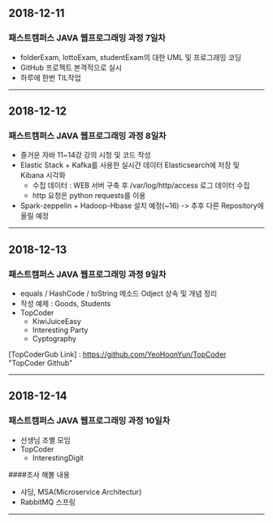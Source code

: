 ## 2018-12-11
### 패스트캠퍼스 JAVA 웹프로그래밍 과정 7일차
* folderExam, lottoExam, studentExam의 대한 UML 및 프로그래밍 코딩
* GitHub 프로젝트 본격적으로 실시
* 하루에 한번 TIL작업 
--------------------------------------------------------------------------
## 2018-12-12
### 패스트캠퍼스 JAVA 웹프로그래밍 과정 8일차
* 즐거운 자바 11~14강 강의 시청 및 코드 작성
* Elastic Stack + Kafka를 사용한 실시간 데이터 Elasticsearch에 저장 및 Kibana 시각화
  - 수집 데이터 : WEB 서버 구축 후 /var/log/http/access 로그 데이터 수집
  - http 요청은 python requests를 이용
* Spark-zeppelin + Hadoop-Hbase 설치 예정(~16) -> 추후 다른 Repository에 올릴 예정
--------------------------------------------------------------------------
## 2018-12-13
### 패스트캠퍼스 JAVA 웹프로그래밍 과정 9일차
* equals / HashCode / toString 메소드 Odject 상속 및 개념 정리
* 작성 예제 : Goods, Students
* TopCoder 
  - KiwiJuiceEasy
  - Interesting Party
  - Cyptography
  
[TopCoderGub Link] : https://github.com/YeoHoonYun/TopCoder "TopCoder Github"

--------------------------------------------------------------------------
## 2018-12-14
### 패스트캠퍼스 JAVA 웹프로그래밍 과정 10일차
* 선생님 조별 모임
* TopCoder 
  - InterestingDigit

####조사 해볼 내용
* 샤딩, MSA(Microservice Architectur)
* RabbitMQ 스프링
---------------------------------------------------------------------------
